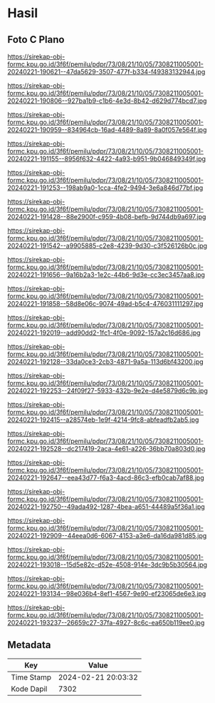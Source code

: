 # Hasil

## Foto C Plano

https://sirekap-obj-formc.kpu.go.id/3f6f/pemilu/pdpr/73/08/21/10/05/7308211005001-20240221-190621--47da5629-3507-477f-b334-f49383132944.jpg

https://sirekap-obj-formc.kpu.go.id/3f6f/pemilu/pdpr/73/08/21/10/05/7308211005001-20240221-190806--927ba1b9-c1b6-4e3d-8b42-d629d774bcd7.jpg

https://sirekap-obj-formc.kpu.go.id/3f6f/pemilu/pdpr/73/08/21/10/05/7308211005001-20240221-190959--834964cb-16ad-4489-8a89-8a0f057e564f.jpg

https://sirekap-obj-formc.kpu.go.id/3f6f/pemilu/pdpr/73/08/21/10/05/7308211005001-20240221-191155--8956f632-4422-4a93-b951-9b046849349f.jpg

https://sirekap-obj-formc.kpu.go.id/3f6f/pemilu/pdpr/73/08/21/10/05/7308211005001-20240221-191253--198ab9a0-1cca-4fe2-9494-3e6a846d77bf.jpg

https://sirekap-obj-formc.kpu.go.id/3f6f/pemilu/pdpr/73/08/21/10/05/7308211005001-20240221-191428--88e2900f-c959-4b08-befb-9d744db9a697.jpg

https://sirekap-obj-formc.kpu.go.id/3f6f/pemilu/pdpr/73/08/21/10/05/7308211005001-20240221-191542--a9905885-c2e8-4239-9d30-c3f526126b0c.jpg

https://sirekap-obj-formc.kpu.go.id/3f6f/pemilu/pdpr/73/08/21/10/05/7308211005001-20240221-191656--9a16b2a3-1e2c-44b6-9d3e-cc3ec3457aa8.jpg

https://sirekap-obj-formc.kpu.go.id/3f6f/pemilu/pdpr/73/08/21/10/05/7308211005001-20240221-191858--58d8e06c-9074-49ad-b5c4-476031111297.jpg

https://sirekap-obj-formc.kpu.go.id/3f6f/pemilu/pdpr/73/08/21/10/05/7308211005001-20240221-192019--add90dd2-1fc1-4f0e-9092-157a2c16d686.jpg

https://sirekap-obj-formc.kpu.go.id/3f6f/pemilu/pdpr/73/08/21/10/05/7308211005001-20240221-192128--33da0ce3-2cb3-4871-9a5a-113d6bf43200.jpg

https://sirekap-obj-formc.kpu.go.id/3f6f/pemilu/pdpr/73/08/21/10/05/7308211005001-20240221-192253--24f09f27-5933-432b-9e2e-d4e5879d6c9b.jpg

https://sirekap-obj-formc.kpu.go.id/3f6f/pemilu/pdpr/73/08/21/10/05/7308211005001-20240221-192415--a28574eb-1e9f-4214-9fc8-abfeadfb2ab5.jpg

https://sirekap-obj-formc.kpu.go.id/3f6f/pemilu/pdpr/73/08/21/10/05/7308211005001-20240221-192528--dc217419-2aca-4e61-a226-36bb70a803d0.jpg

https://sirekap-obj-formc.kpu.go.id/3f6f/pemilu/pdpr/73/08/21/10/05/7308211005001-20240221-192647--eea43d77-f6a3-4acd-86c3-efb0cab7af88.jpg

https://sirekap-obj-formc.kpu.go.id/3f6f/pemilu/pdpr/73/08/21/10/05/7308211005001-20240221-192750--49ada492-1287-4bea-a651-44489a5f36a1.jpg

https://sirekap-obj-formc.kpu.go.id/3f6f/pemilu/pdpr/73/08/21/10/05/7308211005001-20240221-192909--44eea0d6-6067-4153-a3e6-da16da981d85.jpg

https://sirekap-obj-formc.kpu.go.id/3f6f/pemilu/pdpr/73/08/21/10/05/7308211005001-20240221-193018--15d5e82c-d52e-4508-914e-3dc9b5b30564.jpg

https://sirekap-obj-formc.kpu.go.id/3f6f/pemilu/pdpr/73/08/21/10/05/7308211005001-20240221-193134--98e036b4-8ef1-4567-9e90-ef23065de6e3.jpg

https://sirekap-obj-formc.kpu.go.id/3f6f/pemilu/pdpr/73/08/21/10/05/7308211005001-20240221-193237--26659c27-37fa-4927-8c6c-ea650b119ee0.jpg


## Metadata

| Key        | Value               |
| ---------- | ------------------- |
| Time Stamp | 2024-02-21 20:03:32 |
| Kode Dapil | 7302                |



